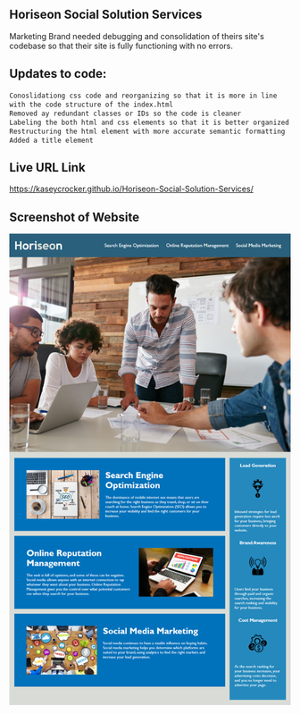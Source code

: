 ## Horiseon Social Solution Services

Marketing Brand needed debugging and consolidation of theirs site's codebase so that their site is fully functioning with no errors.

## Updates to code:
```
Conoslidationg css code and reorganizing so that it is more in line with the code structure of the index.html
Removed ay redundant classes or IDs so the code is cleaner
Labeling the both html and css elements so that it is better organized
Restructuring the html element with more accurate semantic formatting
Added a title element
```

## Live URL Link
https://kaseycrocker.github.io/Horiseon-Social-Solution-Services/

## Screenshot of Website
![](Horiseon-Social-Solution-Services-Screenshot.png)